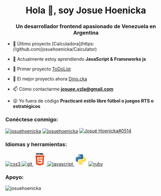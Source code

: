 <h1 align="center">Hola 👋, soy Josue Hoenicka</h1>
<h3 align="center">Un desarrollador frontend apasionado de Venezuela en Argentina</h3>

- 🥇 Último proyecto [Calculadora](https: //github.com/josuehoenicka/Calculator)

- 🌱 Actualmente estoy aprendiendo **JavaScript & Frameworks js**

- 🥈 Primer proyecto [ToDoList](https://github.com/josuehoenicka/ToDoList)

- 🏅 El mejor proyecto ahora [Dino.cka](https://github.com/josuehoenicka/Dino.cka)

- 📫 Cómo contactarme **josuee.vzla@gmail.com**

- 😜 Yo fuera de código **Practicaré estilo libre fútbol o juegos RTS o estratégicos**

<h3 align="left">Conéctese conmigo:</h3>
<p align="left">
<a href="https://linkedin.com/in/josuehoenicka" target="blank"><img align="center" src="https://raw.githubusercontent.com/rahuldkjain/github-profile-readme -generator/master/src/images/icons/Social/linked-in-alt.svg" alt="josuehoenicka" height="30" width="40" /></a>
<a href="https:/ /instagram.com/josuehoenicka" target="blank"><img align="center" src="https://raw.githubusercontent.com/rahuldkjain/github-profile-readme-generator/master/src/images/icons /Social/instagram.svg" alt="josuehoenicka" height="30" width="40" /></a>
<a href="https://discord.gg/Josué Hoenicka#0514" target="blank "><img alinear="centro"src="https://raw.githubusercontent.com/rahuldkjain/github-profile-readme-generator/master/src/images/icons/Social/discord.svg" alt="Josué Hoenicka#0514" height="30" ancho="40" /></a>
</p>

<h3 align="left">Idiomas y herramientas:</h3>
<p align="left"> <a href="https://www.w3schools.com/css/" target="_blank" rel="noreferrer"> <img src="https://raw.githubusercontent. com/devicons/devicon/master/icons/css3/css3-original-wordmark.svg" alt="css3" width="40" height="40"/> </a> <a href="https:// git-scm.com/" target="_blank" rel="noreferrer"> <img src="https://www.vectorlogo.zone/logos/git-scm/git-scm-icon.svg" alt=" git" width="40" height="40"/> </a> <a href="https://www.w3.org/html/" target="_blank" rel="noreferrer"> <img src ="https://raw.githubusercontent.com/devicons/devicon/master/icons/html5/html5-original-wordmark.svg" alt="html5" width="40" height="40"/> </a> <a href="https:// developer.mozilla.org/en-US/docs/Web/JavaScript" target="_blank" rel="noreferrer"> <img src="https://raw.githubusercontent.com/devicons/devicon/master/icons/ javascript/javascript-original.svg" alt="javascript" width="40" height="40"/> </a> <a href="https://www.python.org" target="_blank" rel ="noreferrer"> <img src="https://raw.githubusercontent.com/devicons/devicon/master/icons/python/python-original.svg" alt="python" width="40" height="40 "/></a> <a href="https://www.ruby-lang.org/en/" target="_blank" rel="noreferrer"> <img src="https://raw.githubusercontent.com/ devicons/devicon/master/icons/ruby/ruby-original.svg" alt="ruby" width="40" height="40"/> </a> </p>

<h3 align="left">Apoyo:</h3>
<p> <a href="https://www.buymeacoffee.com/josuehoenicka"> <img align="left" src="https://cdn .buymeacoffee.com/buttons/v2/default-yellow.png" height="50" width="210" alt="josuehoenicka" /></a> </p><br><br>
